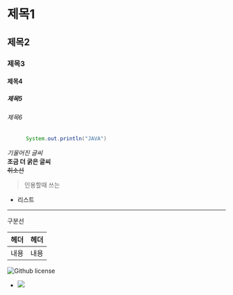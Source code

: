 
# 제목1
## 제목2
### 제목3
#### 제목4
##### 제목5
###### 제목6

```JAVA
      System.out.println("JAVA")
```


*기울어진 글씨*
<br>
**조금 더 굵은 글씨**
<br>
~~취소선~~
<br>

> 인용할때 쓰는

- 리스트


---
구분선

| 헤더 | 헤더 |
| --- | --- |
| 내용 | 내용 |

![Github license](https://img.shields.io/badge/Hello-MT-blue.svg)

 
   - <img src="https://img.shields.io/badge/Spring-6DB33F?style=flat-square&logo=Spring&logoColor=white">
